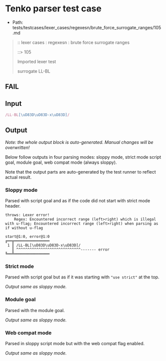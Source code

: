 # Tenko parser test case

- Path: tests/testcases/lexer_cases/regexesn/brute_force_surrogate_ranges/105.md

> :: lexer cases : regexesn : brute force surrogate ranges
>
> ::> 105
>
> Imported lexer test
>
> surrogate LL-BL

## FAIL

## Input

`````js
/LL-BL[\uD83D\uD83D-x\uD83D]/
`````

## Output

_Note: the whole output block is auto-generated. Manual changes will be overwritten!_

Below follow outputs in four parsing modes: sloppy mode, strict mode script goal, module goal, web compat mode (always sloppy).

Note that the output parts are auto-generated by the test runner to reflect actual result.

### Sloppy mode

Parsed with script goal and as if the code did not start with strict mode header.

`````
throws: Lexer error!
    Regex: Encountered incorrect range (left>right) which is illegal with u-flag; Encountered incorrect range (left>right) when parsing as if without u-flag

start@1:0, error@1:0
╔══╦════════════════
 1 ║ /LL-BL[\uD83D\uD83D-x\uD83D]/
   ║ ^^^^^^^^^^^^^^^^^^^^^^^^^^^^^------- error
╚══╩════════════════

`````

### Strict mode

Parsed with script goal but as if it was starting with `"use strict"` at the top.

_Output same as sloppy mode._

### Module goal

Parsed with the module goal.

_Output same as sloppy mode._

### Web compat mode

Parsed in sloppy script mode but with the web compat flag enabled.

_Output same as sloppy mode._
